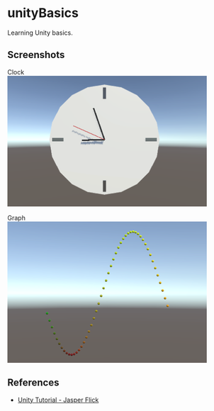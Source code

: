 # unityBasics
Learning Unity basics.

## Screenshots
Clock\
<img src="img/clock.png" width=450>

Graph\
<img src="img/graph.png" width=450>


## References
- [Unity Tutorial - Jasper Flick](https://catlikecoding.com/unity/tutorials/)
